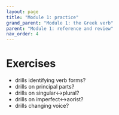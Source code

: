 ```yaml
---
layout: page
title: "Module 1: practice"
grand_parent: "Module 1: the Greek verb"
parent: "Module 1: reference and review"
nav_order: 4
---
```


# Exercises



- drills identifying verb forms?
- drills on principal parts?
- drills on singular<->plural?
- drills on imperfect<->aorist?
- drills changing voice?